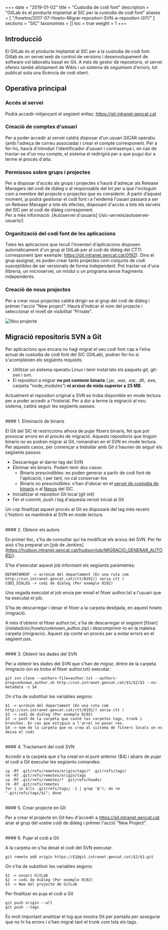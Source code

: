 +++
date        = "2019-01-02"
title       = "Custodia de codi font"
description = "GitLab és el producte implantat al SIC per la custodia de codi font"
aliases = [
    "/howtos/2017-07-Howto-Migrar-repositori-SVN-a-repositori-GIT/"
]
sections    = "SIC"
taxonomies  = []
toc         = true
weight      = 1
+++

## Introducció

El GitLab és el producte implantat al SIC per a la custodia de codi font. Gitlab és un servei web de control de versions i desenvolupament de software col·laboratiu basat en Git. A més de gestor de repositoris, el servei ofereix també allotjament de Wikis i un sistema de seguiment d'errors, tot publicat sota una llicència de codi obert. 

## Operativa principal

### Accés al servei

Podrà accedir mitjançant el següent enllaç: https://git.intranet.gencat.cat

### Creació de comptes d'usuari

Per a poder accedir al servei caldrà disposar d'un usuari GICAR operatiu (amb l'adreça de correu associada) i crear el compte corresponent. Per a fer-ho, haurà d'introduir l'identificador d'usuari i contrasenya i, en cas de tractar-se d'un nou compte, el sistema el redirigirà per a que pugui dur a terme el procés d'alta.

### Permissos sobre grups i projectes

Per a disposar d'accés als grups i projectes s'haurà d'adreçar als Release Managers del codi de diàleg o al responsable del lot per a que l'incloguin com a membre del projecte o projectes que es considerin. A partir d’aquest moment, ja podrà gestionar el codi font i a l'endemà l'usuari passarà a ser un Release Manager a tots els efectes, disposant d'accés a tots els serveis del SIC per al codi de diàleg corresponent.
<br/>
Per a més informació: [Autoservei d'usuaris] (/sic-serveis/autoservei-usuaris/)

### Organització del codi font de les aplicacions

Totes les aplicacions que recull l'inventari d'aplicacions disposen automàticament d'un grup al GitLab per al codi de diàleg del CTTI corresponent (per exemple: https://git.intranet.gencat.cat/0192). Dins el grup assignat, es poden crear tants projectes com conjunts de codi susceptibles de ser versionats de forma independent. Pot tractar-se d'una llibreria, un microservei, un mòdul o un programa sense fragments independents.

### Creació de nous projectes

Per a crear nous projectes caldrà dirigir-se al grup del codi de diàleg i prémer l'acció "New project". Haurà d'indicar el nom del projecte i seleccionar el nivell de visibilitat "Private".

![Nou projecte](/images/sic/new_project.PNG) 

## Migració repositoris SVN a Git

Per aplicacions que encara no hagi migrat el seu codi font cap a l'eina actual de custodia de codi font del SIC (GitLab), podran fer-ho si s'acompleixen els següents requisits:
* Utilitzar un sistema operatiu Linux i tenir instal·lats els paquets git, git-svn i svn.
* El repositori a migrar **no pot contenir binaris** (.jar, .war, .ear, .dll, .exe, carpeta "node_modules") **ni arxius de mida superior a 25 MB**.

Actualment el repositori original a SVN es troba disponible en mode lectura per a poder accedir a l'historial. Per a dur a terme la migració al nou sistema, caldrà seguir les següents passes:

<br/>
#### 1. Eliminació de binaris

El Git del SIC té restriccions alhora de pujar fitxers binaris, fet que pot provocar errors en el procés de migració. Aquests repositoris que tinguin binaris no es podran migrar al Git, romandran en el SVN en mode lectura. Per aquests casos, per començar a treballar amb Git s'haurien de seguir els següents passos:

* Descarregar el darrer tag del SVN
* Eliminar els binaris. Podem tenir dos casos:
	- Binaris prescindibles: es poden generar a partir de codi font de l'aplicació, i per tant, no cal conservar-los
	- Binaris no prescindibles: s'han d'ubicar en el [servei de custodia de binaris](/sic-serveis/binaris/) o al [Nexus](https://hudson.intranet.gencat.cat/nexus/) del SIC.
* Inicialitzar el repositori Git local (git init)
* Fer el commit, push i tag d'aquesta versió inicial al Git

Un cop finalitzat aquest procés al Git es disposarà del tag més recent. L'històric es mantindrà al SVN en mode lectura.

<br/>
#### 2. Obtenir els autors

En primer lloc, s'ha de consultar qui ha modificat els arxius del SVN. Per fer això s'ha preparat un [job de Jenkins] (https://hudson.intranet.gencat.cat/hudson/job/MIGRACIO_GENERAR_AUTORS/).

S'ha d'executar aquest job informant els següents paràmetres:

	DEPARTAMENT -> acrònim del departament (En una ruta com http://svn.intranet.gencat.cat/ctt/0192/) seria ctt )
	CODI_DIALEG -> codi de diàleg (Per exemple 0192)

Una vegada executat el job envia per email el fitxer author.txt a l'usuari que ha executat el job.

S'ha de descarregar i desar el fitxer a la carpeta desitjada, en aquest howto /migració.

A més d'obtenir el fitxer author.txt, s'ha de descarregar el següent [fitxer] (/related/sic/howto/unknown_author.zip) i descomprimir-lo en la mateixa carpeta (/migracio). Aquest zip conté un procés per a evitar errors en el següent pas.

<br/>
#### 3. Obtenir les dades del SVN

Per a obtenir les dades del SVN que s'han de migrar, dintre de la carpeta /migracio (on es troba el fitxer author.txt) executar:

	git svn clone --authors-file=author.txt --authors-prog=unknown_author.sh http://svn.intranet.gencat.cat/$1/$2/$3 --no-metadata -s $4

On s'ha de substituir les variables segons:

	$1 -> acrònim del departament (En una ruta com http://svn.intranet.gencat.cat/ctt/0192/) seria ctt )
	$2 -> codi de diàleg (Per exemple 0192)
	$3 -> path de la carpeta que conté les carpetes tags, trunk i branches. En cas que estiguin a l'arrel no posar res.
	$4 -> nom de la carpeta que es crea al sistema de fitxers locals on es deixa el codi

<br/>
#### 4. Tractament del codi SVN

Accedir a la carpeta que s'ha creat en el punt anterior ($4) i abans de pujar el codi a Git executar les següents comandes:

	cp -Rf .git/refs/remotes/origin/tags/* .git/refs/tags/
	rm -Rf .git/refs/remotes/origin/tags
	cp -Rf .git/refs/remotes/* .git/refs/heads/
	rm -Rf .git/refs/remotes
	for i in $(ls .git/refs/tags/ -1 | grep '@'); do rm ".git/refs/tags/$i"; done
	
<br/>
#### 5. Crear projecte en Git

Per a crear el projecte en Git heu d'accedir a https://git.intranet.gencat.cat anar al grup del vostre codi de diàleg i prémer l'acció "New Project".

<br/>
#### 6. Pujar el codi a Git

A la carpeta on s'ha desat el codi del SVN executar:

	git remote add origin https://$1@git.intranet.gencat.cat/$2/$3.git

On s'ha de substituir les variables segons:

	$1 -> usuari GitLab
	$2 -> codi de diàleg (Per exemple 0192)
	$3 -> Nom del projecte de GitLab

Per finalitzar es puja el codi a Git

	git push origin --all
	git push --tags
	
És molt important analitzar el log que mostra Git per pantalla per assegurar que no hi ha errors i s'han migrat tant el trunk com tots els tags.
